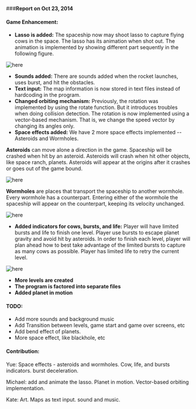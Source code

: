 ###__Report on Oct 23, 2014__

#### __Game Enhancement:__

* __Lasso is added:__ The spaceship now may shoot lasso to capture flying cows in the space. The lasso has its animation when shot out. The animation is implemented by showing different part sequently in the following figure.

![here](https://github.com/mstrotta/space-rodeo/blob/master/code/art/lasso.png "Lasso animation")

* __Sounds added:__ There are sounds added when the rocket launches, uses burst, and hit the obstacles.
* __Text input:__ The map information is now stored in text files instead of hardcoding in the program.
* __Changed orbiting mechanism:__ Previously, the rotation was implemented by using the rotate function. But it introduces troubles when doing collision detection. The rotation is now implemented using a vector-based mechanism. That is, we change the speed vector by changing its angles only. 
* __Space effects added:__ We have 2 more space effects implemented -- Asteroids and Wormholes. 

__Asteroids__ can move alone a direction in the game. Spaceship will be crashed when hit by an asteroid. Asteroids will crash when hit other objects, like space ranch, planets. Asteroids will appear at the origins after it crashes or goes out of the game bound.


![here](https://github.com/mstrotta/space-rodeo/blob/master/code/art/asteroid.png "Asteroids")

__Wormholes__ are places that transport the spaceship to another wormhole. Every wormhole has a counterpart. Entering either of the wormhole the spaceship will appear on the counterpart, keeping its velocity unchanged.


![here](https://github.com/mstrotta/space-rodeo/blob/master/code/art/wormhole.png "Wormholes")

* __Added indicators for cows, bursts, and life:__ Player will have limited bursts and life to finish one level. Player use bursts to escape planet gravity and avoid hit by asteroids. In order to finish each level, player will plan ahead how to best take advantage of the limited bursts to capture as many cows as possible. Player has limited life to retry the current level. 

![here](https://github.com/mstrotta/space-rodeo/blob/master/materials/HUD.png "Wormholes")
* __More levels are created__
* __The program is factored into separate files__
* __Added planet in motion__

#### __TODO:__
* Add more sounds and background music
* Add Transition between levels, game start and game over screens, etc
* Add bend effect of planets.
* More space effect, like blackhole, etc

#### __Contribution:__

  Yue: Space effects - asteroids and wormholes. Cow, life, and bursts indicators. burst deceleration.

  Michael: add and animate the lasso. Planet in motion. Vector-based orbiting implementation. 
  
  Kate: Art. Maps as text input. sound and music.
